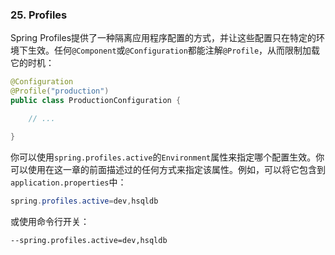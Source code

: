 ### 25. Profiles

Spring Profiles提供了一种隔离应用程序配置的方式，并让这些配置只在特定的环境下生效。任何`@Component`或`@Configuration`都能注解`@Profile`，从而限制加载它的时机：
```java
@Configuration
@Profile("production")
public class ProductionConfiguration {

    // ...

}
```
你可以使用`spring.profiles.active`的`Environment`属性来指定哪个配置生效。你可以使用在这一章的前面描述过的任何方式来指定该属性。例如，可以将它包含到`application.properties`中：
```java
spring.profiles.active=dev,hsqldb
```
或使用命令行开关：
```shell
--spring.profiles.active=dev,hsqldb
```
